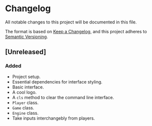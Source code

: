 # Changelog

All notable changes to this project will be documented in this file.

The format is based on [Keep a Changelog](https://keepachangelog.com/en/1.0.0/),
and this project adheres to [Semantic Versioning](https://semver.org/spec/v2.0.0.html).

## [Unreleased]

### Added

- Project setup.
- Essential dependencies for interface styling.
- Basic interface.
- A cool logo.
- A `cls` method to clear the command line interface.
- `Player` class.
- `Game` class.
- `Engine` class.
- Take inputs interchangebly from players.
